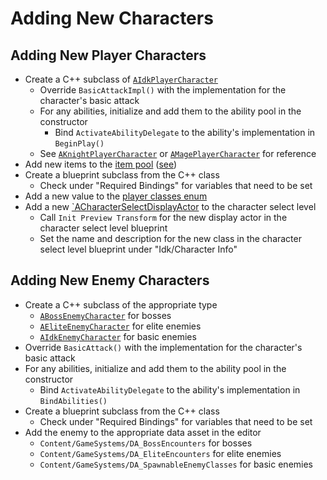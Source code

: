 # Adding New Characters

## Adding New Player Characters
- Create a C++ subclass of [`AIdkPlayerCharacter`](../Source/Idk/Character/IdkPlayerCharacter.h)
  - Override `BasicAttackImpl()` with the implementation for the character's basic attack
  - For any abilities, initialize and add them to the ability pool in the constructor
    - Bind `ActivateAbilityDelegate` to the ability's implementation in `BeginPlay()`
  - See [`AKnightPlayerCharacter`](../Source/Idk/Character/KnightPlayerCharacter.h) or [`AMagePlayerCharacter`](../Source/Idk/Character/MagePlayerCharacter.h) for reference
- Add new items to the [item pool](../Source/Idk/GameSystems/Items/FullItemPool.h) ([see](./Items.md))
- Create a blueprint subclass from the C++ class
  - Check under "Required Bindings" for variables that need to be set
- Add a new value to the [player classes enum](../Source/Idk/Character/PlayerClasses.h)
- Add a new [`ACharacterSelectDisplayActor](../Source/Idk/CharacterSelectDisplayActor.h) to the character select level
  - Call `Init Preview Transform` for the new display actor in the character select level blueprint
  - Set the name and description for the new class in the character select level blueprint under "Idk/Character Info"

## Adding New Enemy Characters
- Create a C++ subclass of the appropriate type
  - [`ABossEnemyCharacter`](../Source/Idk/Character/BossEnemyCharacter.h) for bosses
  - [`AEliteEnemyCharacter`](../Source/Idk/Character/EliteEnemyCharacter.h) for elite enemies
  - [`AIdkEnemyCharacter`](../Source/Idk/Character/IdkEnemyCharacter.h) for basic enemies
- Override `BasicAttack()` with the implementation for the character's basic attack
- For any abilities, initialize and add them to the ability pool in the constructor
  - Bind `ActivateAbilityDelegate` to the ability's implementation in `BindAbilities()`
- Create a blueprint subclass from the C++ class
  - Check under "Required Bindings" for variables that need to be set
- Add the enemy to the appropriate data asset in the editor
  - `Content/GameSystems/DA_BossEncounters` for bosses
  - `Content/GameSystems/DA_EliteEncounters` for elite enemies
  - `Content/GameSystems/DA_SpawnableEnemyClasses` for basic enemies
